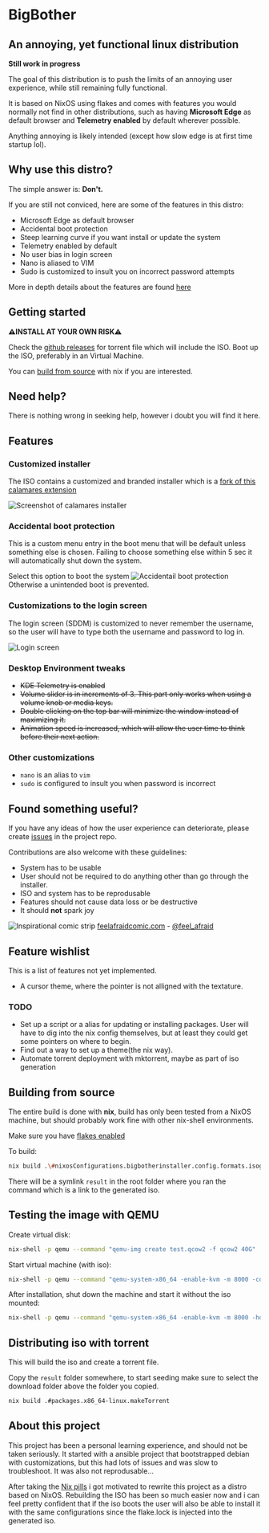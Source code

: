 # BigBother
## An annoying, yet functional linux distribution

**Still work in progress**

The goal of this distribution is to push the limits of an annoying user experience, while still remaining fully functional.

It is based on NixOS using flakes and comes with features you would normally not find in other distributions, such as having **Microsoft Edge** as default browser and **Telemetry enabled** by default wherever possible.

Anything annoying is likely intended (except how slow edge is at first time startup lol). 

## Why use this distro?

The simple answer is: **Don't.**

If you are still not conviced, here are some of the features in this distro:

- Microsoft Edge as default browser
- Accidental boot protection
- Steep learning curve if you want install or update the system
- Telemetry enabled by default
- No user bias in login screen
- Nano is aliased to VIM
- Sudo is customized to insult you on incorrect password attempts

More in depth details about the features are found [here](#features)

## Getting started
**⚠️INSTALL AT YOUR OWN RISK⚠️**

Check the [github releases](https://github.com/BigBotherLinux/BigBother/releases) for torrent file which will include the ISO. Boot up the ISO, preferably in an Virtual Machine.

You can [build from source](#building-from-source) with nix if you are interested.

## Need help?

There is nothing wrong in seeking help, however i doubt you will find it here.

## Features 
### Customized installer
The ISO contains a customized and branded installer which is a [fork of this calamares extension](https://github.com/NixOS/calamares-nixos-extensions)

![Screenshot of calamares installer](images/calamares-installer.png)

### Accidental boot protection
This is a custom menu entry in the boot menu that will be default unless something else is chosen.
Failing to choose something else within 5 sec it will automatically shut down the system.

Select this option to boot the system
![Accidentail boot protection](images/boot-protection.png)
 Otherwise a unintended boot is prevented.
### Customizations to the login screen
The login screen (SDDM) is customized to never remember the username, so the user will have to type both the username and password to log in. 

![Login screen](images/login-screen.png)

### Desktop Environment tweaks
- ~~KDE Telemetry is enabled~~
- ~~Volume slider is in increments of 3. This part only works when using a volume knob or media keys.~~
- ~~Double clicking on the top bar will minimize the window instead of maximizing it.~~
- ~~Animation speed is increased, which will allow the user time to think before their next action.~~

### Other customizations
- `nano` is an alias to `vim`
- `sudo` is configured to insult you when password is incorrect


## Found something useful?  
If you have any ideas of how the user experience can deteriorate, please create [issues](https://github.com/BigBotherLinux/BigBother/issues) in the project repo. 

Contributions are also welcome with these guidelines:

- System has to be usable
- User should not be required to do anything other than go through the installer.
- ISO and system has to be reprodusable
- Features should not cause data loss or be destructive
- It should **not** spark joy

![Inspirational comic strip](https://feelafraidcomic.com/comics/2011-05-13-welcome-to-hell.png)
[feelafraidcomic.com](https://feelafraidcomic.com/60.php) - [@feel_afraid](https://twitter.com/feel_afraid)

## Feature wishlist
This is a list of features not yet implemented. 
- A cursor theme, where the pointer is not alligned with the textature.


### TODO

- Set up a script or a alias for updating or installing packages. User will have to dig into the nix config themselves, but at least they could get some pointers on where to begin.
- Find out a way to set up a theme(the nix way).
- Automate torrent deployment with mktorrent, maybe as part of iso generation


## Building from source
The entire build is done with **nix**, build has only been tested from a NixOS machine, but should probably work fine with other nix-shell environments.

Make sure you have [flakes enabled](https://nixos.wiki/wiki/Flakes)

To build:

```bash
nix build .\#nixosConfigurations.bigbotherinstaller.config.formats.isogen
``` 

There will be a symlink `result` in the root folder where you ran the command which is a link to the generated iso.

## Testing the image with QEMU

Create virtual disk:
```bash
nix-shell -p qemu --command "qemu-img create test.qcow2 -f qcow2 40G"
```

Start virtual machine (with iso):
```bash
nix-shell -p qemu --command "qemu-system-x86_64 -enable-kvm -m 8000 -cdrom result -hda test.qcow2 -boot d -smp 4"
```


After installation, shut down the machine and start it without the iso mounted:
```bash
nix-shell -p qemu --command "qemu-system-x86_64 -enable-kvm -m 8000 -hda test.qcow2 -boot d -smp 4"
```

## Distributing iso with torrent

This will build the iso and create a torrent file. 

Copy the `result` folder somewhere, to start seeding make sure to select the download folder above the folder you copied.

```bash
nix build .#packages.x86_64-linux.makeTorrent
```

## About this project
This project has been a personal learning experience, and should not be taken seriously. It started with a ansible project that bootstrapped debian with customizations, but this had lots of issues and was slow to troubleshoot. It was also not reprodusable...

After taking the [Nix pills](https://nixos.org/guides/nix-pills/) i got motivated to rewrite this project as a distro based on NixOS. Rebuilding the ISO has been so much easier now and i can feel pretty confident that if the iso boots the user will also be able to install it with the same configurations since the flake.lock is injected into the generated iso.

